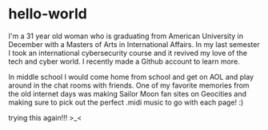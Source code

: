 # hello-world

I'm a 31 year old woman who is graduating from American University in December with a Masters of Arts in International Affairs. In my last semester I took an international cybersecurity course and it revived my love of the tech and cyber world. I recently made a Github account to learn more.

In middle school I would come home from school and get on AOL and play around in the chat rooms with friends. One of my favorite memories from the old internet days was making Sailor Moon fan sites on Geocities and making sure to pick out the perfect .midi music to go with each page! :)

trying this again!!! >_<
